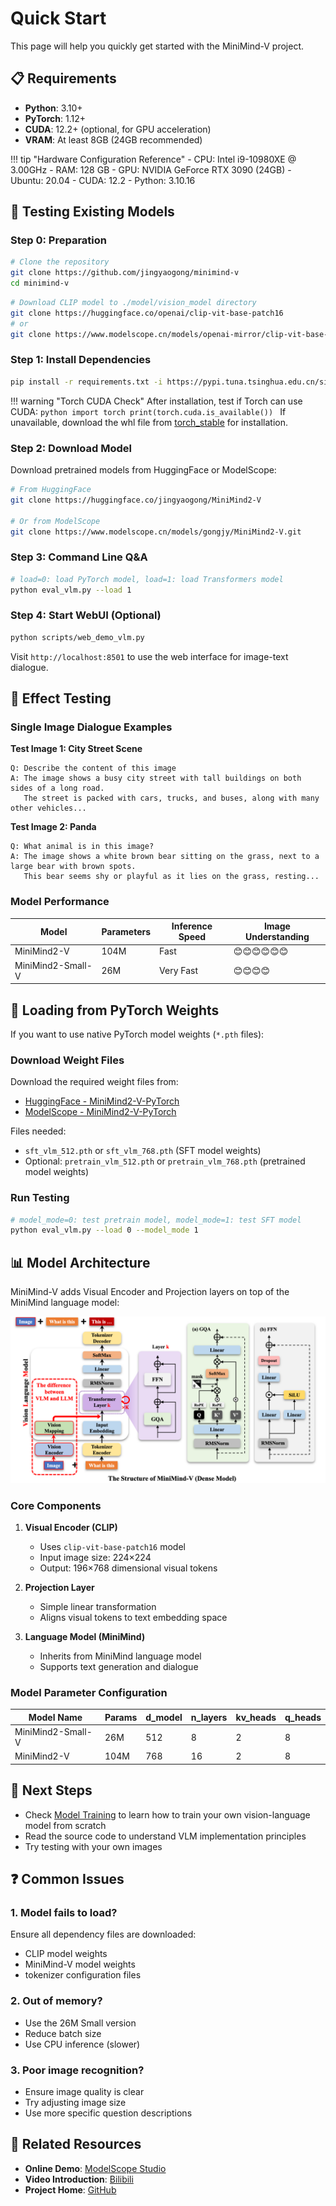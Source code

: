 # Quick Start

This page will help you quickly get started with the MiniMind-V project.

## 📋 Requirements

- **Python**: 3.10+
- **PyTorch**: 1.12+
- **CUDA**: 12.2+ (optional, for GPU acceleration)
- **VRAM**: At least 8GB (24GB recommended)

!!! tip "Hardware Configuration Reference"
    - CPU: Intel i9-10980XE @ 3.00GHz
    - RAM: 128 GB
    - GPU: NVIDIA GeForce RTX 3090 (24GB)
    - Ubuntu: 20.04
    - CUDA: 12.2
    - Python: 3.10.16

## 🚀 Testing Existing Models

### Step 0: Preparation

```bash
# Clone the repository
git clone https://github.com/jingyaogong/minimind-v
cd minimind-v
```

```bash
# Download CLIP model to ./model/vision_model directory
git clone https://huggingface.co/openai/clip-vit-base-patch16
# or
git clone https://www.modelscope.cn/models/openai-mirror/clip-vit-base-patch16
```

### Step 1: Install Dependencies

```bash
pip install -r requirements.txt -i https://pypi.tuna.tsinghua.edu.cn/simple
```

!!! warning "Torch CUDA Check"
    After installation, test if Torch can use CUDA:
    ```python
    import torch
    print(torch.cuda.is_available())
    ```
    If unavailable, download the whl file from [torch_stable](https://download.pytorch.org/whl/torch_stable.html) for installation.

### Step 2: Download Model

Download pretrained models from HuggingFace or ModelScope:

```bash
# From HuggingFace
git clone https://huggingface.co/jingyaogong/MiniMind2-V

# Or from ModelScope
git clone https://www.modelscope.cn/models/gongjy/MiniMind2-V.git
```

### Step 3: Command Line Q&A

```bash
# load=0: load PyTorch model, load=1: load Transformers model
python eval_vlm.py --load 1
```

### Step 4: Start WebUI (Optional)

```bash
python scripts/web_demo_vlm.py
```

Visit `http://localhost:8501` to use the web interface for image-text dialogue.

## 📝 Effect Testing

### Single Image Dialogue Examples

**Test Image 1: City Street Scene**

```text
Q: Describe the content of this image
A: The image shows a busy city street with tall buildings on both sides of a long road. 
   The street is packed with cars, trucks, and buses, along with many other vehicles...
```

**Test Image 2: Panda**

```text
Q: What animal is in this image?
A: The image shows a white brown bear sitting on the grass, next to a large bear with brown spots. 
   This bear seems shy or playful as it lies on the grass, resting...
```

### Model Performance

| Model | Parameters | Inference Speed | Image Understanding |
|-------|-----------|-----------------|---------------------|
| MiniMind2-V | 104M | Fast | 😊😊😊😊😊😊 |
| MiniMind2-Small-V | 26M | Very Fast | 😊😊😊😊 |

## 🔧 Loading from PyTorch Weights

If you want to use native PyTorch model weights (`*.pth` files):

### Download Weight Files

Download the required weight files from:

- [HuggingFace - MiniMind2-V-PyTorch](https://huggingface.co/jingyaogong/MiniMind2-V-PyTorch)
- [ModelScope - MiniMind2-V-PyTorch](https://www.modelscope.cn/models/gongjy/MiniMind2-V-PyTorch)

Files needed:
- `sft_vlm_512.pth` or `sft_vlm_768.pth` (SFT model weights)
- Optional: `pretrain_vlm_512.pth` or `pretrain_vlm_768.pth` (pretrained model weights)

### Run Testing

```bash
# model_mode=0: test pretrain model, model_mode=1: test SFT model
python eval_vlm.py --load 0 --model_mode 1
```

## 📊 Model Architecture

MiniMind-V adds Visual Encoder and Projection layers on top of the MiniMind language model:

![VLM-structure](images/VLM-structure.png)

### Core Components

1. **Visual Encoder (CLIP)**
   - Uses `clip-vit-base-patch16` model
   - Input image size: 224×224
   - Output: 196×768 dimensional visual tokens

2. **Projection Layer**
   - Simple linear transformation
   - Aligns visual tokens to text embedding space

3. **Language Model (MiniMind)**
   - Inherits from MiniMind language model
   - Supports text generation and dialogue

### Model Parameter Configuration

| Model Name | Params | d_model | n_layers | kv_heads | q_heads |
|-----------|--------|---------|----------|----------|---------|
| MiniMind2-Small-V | 26M | 512 | 8 | 2 | 8 |
| MiniMind2-V | 104M | 768 | 16 | 2 | 8 |

## 🎯 Next Steps

- Check [Model Training](training.md) to learn how to train your own vision-language model from scratch
- Read the source code to understand VLM implementation principles
- Try testing with your own images

## ❓ Common Issues

### 1. Model fails to load?

Ensure all dependency files are downloaded:
- CLIP model weights
- MiniMind-V model weights
- tokenizer configuration files

### 2. Out of memory?

- Use the 26M Small version
- Reduce batch size
- Use CPU inference (slower)

### 3. Poor image recognition?

- Ensure image quality is clear
- Try adjusting image size
- Use more specific question descriptions

## 🔗 Related Resources

- **Online Demo**: [ModelScope Studio](https://www.modelscope.cn/studios/gongjy/MiniMind-V)
- **Video Introduction**: [Bilibili](https://www.bilibili.com/video/BV1Sh1vYBEzY)
- **Project Home**: [GitHub](https://github.com/jingyaogong/minimind-v)
